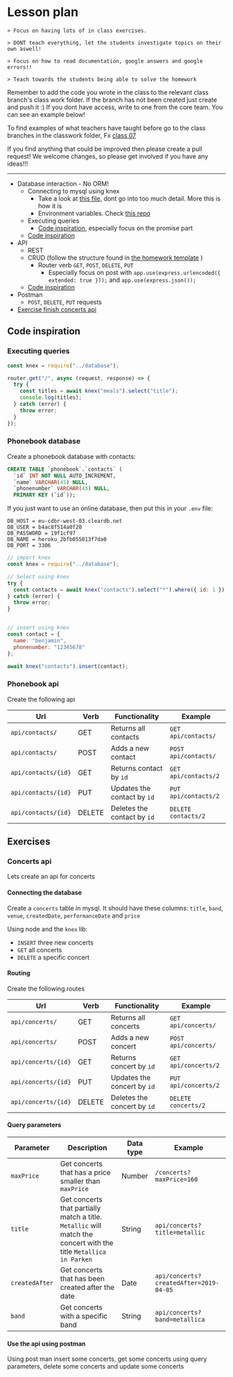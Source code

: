 # Lesson plan

```
> Focus on having lots of in class exercises.

> DONT teach everything, let the students investigate topics on their own aswell!

> Focus on how to read documentation, google answers and google errors!!

> Teach towards the students being able to solve the homework
```

Remember to add the code you wrote in the class to the relevant class branch's class work folder. If the branch has not been created just create and push it :) If you dont have access, write to one from the core team. You can see an example below!

To find examples of what teachers have taught before go to the class branches in the classwork folder, Fx [class 07](https://github.com/HackYourFuture-CPH/JavaScript/tree/class07/JavaScript1/Week1/classwork)

If you find anything that could be improved then please create a pull request! We welcome changes, so please get involved if you have any ideas!!!

---

- Database interaction - No ORM!
  - Connecting to mysql using knex
    - Take a look at [this file](./homework-template/src/backend/database.js), dont go into too much detail. More this is how it is
    - Environment variables. Check [this repo](./homework-template/readme.md#environment-variables)
  - Executing queries
    - [Code inspiration](#executing-queries), especially focus on the promise part
  - [Code inspiration](#phonebook-database)
- API
  - REST
  - CRUD (follow the structure found in [the homework template](./homework-template/src/backend) )
    - Router verb `GET`, `POST`, `DELETE`, `PUT`
      - Especially focus on post with `app.use(express.urlencoded({ extended: true }));` and `app.use(express.json());`
  - [Code inspiration](#phonebook-api)
- Postman
  - `POST`, `DELETE`, `PUT` requests
- [Exercise finish concerts api](#concerts-api)

## Code inspiration

### Executing queries

```js
const knex = require("../database");

router.get("/", async (request, response) => {
  try {
    const titles = await knex("meals").select("title");
    console.log(titles);
  } catch (error) {
    throw error;
  }
});
```

### Phonebook database

Create a phonebook database with contacts:

```sql
CREATE TABLE `phonebook`.`contacts` (
  `id` INT NOT NULL AUTO_INCREMENT,
  `name` VARCHAR(45) NULL,
  `phonenumber` VARCHAR(45) NULL,
  PRIMARY KEY (`id`));
```

If you just want to use an online database, then put this in your `.env` file:

```
DB_HOST = eu-cdbr-west-03.cleardb.net
DB_USER = b4ac8f514a0f20
DB_PASSWORD = 19f1cf97
DB_NAME = heroku_2bfb055813f7da0
DB_PORT = 3306
```

```js
// import knex
const knex = require("../database");

// Select using knex
try {
  const contacts = await knex("contacts").select("*").where({ id: 1 });
} catch (error) {
  throw error;
}


// insert using knex
const contact = {
  name: "benjamin",
  phonenumber: "12345678"
};

await knex("contacts").insert(contact);

```

### Phonebook api

Create the following api

| Url                 | Verb   | Functionality               | Example              |
| ------------------- | ------ | --------------------------- | -------------------- |
| `api/contacts/`     | GET    | Returns all contacts        | `GET api/contacts/`  |
| `api/contacts/`     | POST   | Adds a new contact          | `POST api/contacts/` |
| `api/contacts/{id}` | GET    | Returns contact by `id`     | `GET api/contacts/2` |
| `api/contacts/{id}` | PUT    | Updates the contact by `id` | `PUT api/contacts/2` |
| `api/contacts/{id}` | DELETE | Deletes the contact by `id` | `DELETE contacts/2`  |

## Exercises

### Concerts api

Lets create an api for concerts

#### Connecting the database

Create a `concerts` table in mysql. It should have these columns: `title`, `band`, `venue`, `createdDate`, `performanceDate` and `price`

Using node and the `knex` lib:

- `INSERT` three new concerts
- `GET` all concerts
- `DELETE` a specific concert

#### Routing

Create the following routes

| Url                 | Verb   | Functionality               | Example              |
| ------------------- | ------ | --------------------------- | -------------------- |
| `api/concerts/`     | GET    | Returns all concerts        | `GET api/concerts/`  |
| `api/concerts/`     | POST   | Adds a new concert          | `POST api/concerts/` |
| `api/concerts/{id}` | GET    | Returns concert by `id`     | `GET api/concerts/2` |
| `api/concerts/{id}` | PUT    | Updates the concert by `id` | `PUT api/concerts/2` |
| `api/concerts/{id}` | DELETE | Deletes the concert by `id` | `DELETE concerts/2`  |

#### Query parameters

| Parameter      | Description                                                                                                       | Data type | Example                                |
| -------------- | ----------------------------------------------------------------------------------------------------------------- | --------- | -------------------------------------- |
| `maxPrice`     | Get concerts that has a price smaller than `maxPrice`                                                             | Number    | `/concerts?maxPrice=160`               |
| `title`        | Get concerts that partially match a title. `Metallic` will match the concert with the title `Metallica in Parken` | String    | `api/concerts?title=metallic`          |
| `createdAfter` | Get concerts that has been created after the date                                                                 | Date      | `api/concerts?createdAfter=2019-04-05` |
| `band`         | Get concerts with a specific band                                                                                 | String    | `api/concerts?band=metallica`          |

#### Use the api using postman

Using post man insert some concerts, get some concerts using query parameters, delete some concerts and update some concerts
